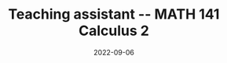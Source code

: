 ---
title: "Teaching assistant -- MATH 141 Calculus 2"
collection: teaching
type: "Teaching assistant"
permalink: /teaching/2022-fall-teaching-assistant
venue: "McGill University"
date: 2022-09-06
location: "Montreal"
---